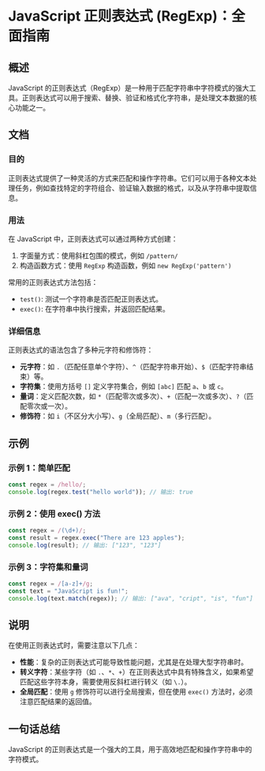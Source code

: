 <!--
Meta Description: # JavaScript 正则表达式 (RegExp)：全面指南 ## 概述 JavaScript 的正则表达式（RegExp）是一种用于匹配字符串中字符模式的强大工具。正则表达式可以用于搜索、替换、验证和格式化字符串，是处理文本数据的核心功能之一。 ## 文档 ### 目的 正则表达式提供了一种灵...
Meta Keywords: javascript, regex, const, regexp, exec
-->

# JavaScript 正则表达式 (RegExp)：全面指南

## 概述
JavaScript 的正则表达式（RegExp）是一种用于匹配字符串中字符模式的强大工具。正则表达式可以用于搜索、替换、验证和格式化字符串，是处理文本数据的核心功能之一。

## 文档
### 目的
正则表达式提供了一种灵活的方式来匹配和操作字符串。它们可以用于各种文本处理任务，例如查找特定的字符组合、验证输入数据的格式，以及从字符串中提取信息。

### 用法
在 JavaScript 中，正则表达式可以通过两种方式创建：
1. 字面量方式：使用斜杠包围的模式，例如 `/pattern/`
2. 构造函数方式：使用 `RegExp` 构造函数，例如 `new RegExp('pattern')`

常用的正则表达式方法包括：
- `test()`: 测试一个字符串是否匹配正则表达式。
- `exec()`: 在字符串中执行搜索，并返回匹配结果。

### 详细信息
正则表达式的语法包含了多种元字符和修饰符：
- **元字符**：如 `.`（匹配任意单个字符）、`^`（匹配字符串开始）、`$`（匹配字符串结束）等。
- **字符集**：使用方括号 `[]` 定义字符集合，例如 `[abc]` 匹配 `a`、`b` 或 `c`。
- **量词**：定义匹配次数，如 `*`（匹配零次或多次）、`+`（匹配一次或多次）、`?`（匹配零次或一次）。
- **修饰符**：如 `i`（不区分大小写）、`g`（全局匹配）、`m`（多行匹配）。

## 示例
### 示例 1：简单匹配
```javascript
const regex = /hello/;
console.log(regex.test("hello world")); // 输出: true
```

### 示例 2：使用 exec() 方法
```javascript
const regex = /(\d+)/;
const result = regex.exec("There are 123 apples");
console.log(result); // 输出: ["123", "123"]
```

### 示例 3：字符集和量词
```javascript
const regex = /[a-z]+/g;
const text = "JavaScript is fun!";
console.log(text.match(regex)); // 输出: ["ava", "cript", "is", "fun"]
```

## 说明
在使用正则表达式时，需要注意以下几点：
- **性能**：复杂的正则表达式可能导致性能问题，尤其是在处理大型字符串时。
- **转义字符**：某些字符（如 `.`、`*`、`+`）在正则表达式中具有特殊含义，如果希望匹配这些字符本身，需要使用反斜杠进行转义（如 `\.`）。
- **全局匹配**：使用 `g` 修饰符可以进行全局搜索，但在使用 `exec()` 方法时，必须注意匹配结果的返回值。

## 一句话总结
JavaScript 的正则表达式是一个强大的工具，用于高效地匹配和操作字符串中的字符模式。